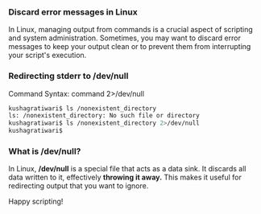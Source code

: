 ### Discard error messages in Linux

In Linux, managing output from commands is a crucial aspect of scripting and system administration. Sometimes, you may want to discard error messages to keep your output clean or to prevent them from interrupting your script's execution.

### Redirecting stderr to /dev/null

Command Syntax: command 2>/dev/null

```bash
kushagratiwari$ ls /nonexistent_directory
ls: /nonexistent_directory: No such file or directory
kushagratiwari$ ls /nonexistent_directory 2>/dev/null
kushagratiwari$
```

### What is /dev/null?

In Linux, **/dev/null** is a special file that acts as a data sink. It discards all data written to it, effectively **throwing it away.** This makes it useful for redirecting output that you want to ignore.

Happy scripting!
